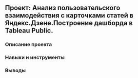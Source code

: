 ## Проект: Анализ пользовательского взаимодействия с карточками статей в Яндекс.Дзене.Построение дашборда в Tableau Public.

### Описание проекта
### Навыки и инструменты
### Выводы
